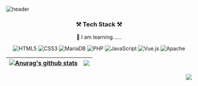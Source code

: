 ![header](https://capsule-render.vercel.app/api?type=waving&&color=gradient&height=300&section=header&text=WELCOME%20&fontSize=90&desc=HoonJae%20GitHub%20Profile%20&fontAlign=70&descAlign=83&descAlignY=65&animation=fadeIn)


<h3 align="center">⚒ Tech Stack ⚒</h3>

<p align="center">📒 I am learning......<p>

<p align="center">
<img alt="HTML5" src ="https://img.shields.io/badge/HTML5-E34F26.svg?&style=for-the-badge&logo=HTML5&logoColor=white"/>
<img alt="CSS3" src ="https://img.shields.io/badge/CSS3-1572B6.svg?&style=for-the-badge&logo=CSS3&logoColor=white"/>
<img alt="MariaDB" src ="https://img.shields.io/badge/MariaDB-003545.svg?&style=for-the-badge&logo=MariaDB&logoColor=white"/>
<img alt="PHP" src ="https://img.shields.io/badge/PHP-777BB4.svg?&style=for-the-badge&logo=PHP&logoColor=white"/>
<img alt="JavaScript" src ="https://img.shields.io/badge/JavaScript-F7DF1E.svg?&style=for-the-badge&logo=JavaScript&logoColor=white"/>
<img alt="Vue.js" src ="https://img.shields.io/badge/vuejs-%2335495e.svg?style=for-the-badge&logo=vuedotjs&logoColor=%234FC08D"/>
<img alt="Apache" src ="https://img.shields.io/badge/apache-%23D42029.svg?style=for-the-badge&logo=apache&logoColor=white"/>

</p>

| <a href="https://github.com/anuraghazra/github-readme-stats"><img align="center" src="https://github-readme-stats.vercel.app/api?username=rlagnswo0505&show_icons=true&include_all_commits=true&theme=flag-india&hide_border=true" alt="Anurag's github stats" /></a> | <a href="https://github.com/anuraghazra/github-readme-stats"><img align="center" src="https://github-readme-stats.vercel.app/api/top-langs/?username=rlagnswo0505&layout=compact&theme=flag-india&hide_border=true" /></a> |
| ------------- | ------------- |

<p align="right">
<a href="https://hits.seeyoufarm.com"><img src="https://hits.seeyoufarm.com/api/count/incr/badge.svg?url=https%3A%2F%2Fgithub.com%2Frlagnswo0505&count_bg=%23365347&title_bg=%23A48058&icon=&icon_color=%23E7E7E7&title=hits&edge_flat=false"/></a>
</p>

